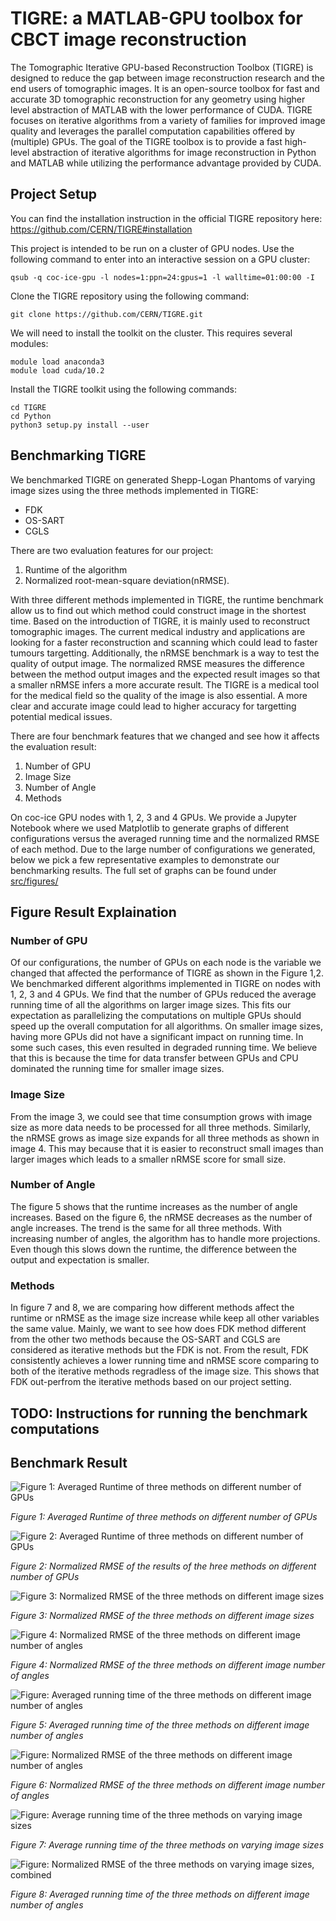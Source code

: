 # TIGRE: a MATLAB-GPU toolbox for CBCT image reconstruction

The Tomographic Iterative GPU-based Reconstruction Toolbox (TIGRE) is designed to reduce the gap between image reconstruction research and the end users of tomographic
images. It is an open-source toolbox for fast and accurate 3D tomographic reconstruction for any geometry using higher level abstraction of MATLAB with the lower performance of CUDA. TIGRE focuses on iterative algorithms from a variety of families for improved image quality and leverages the parallel computation capabilities offered by (multiple) GPUs. The goal of the TIGRE toolbox is to provide a fast high-level abstraction of iterative algorithms for image reconstruction in Python and MATLAB while utilizing the performance advantage provided by CUDA.

## Project Setup

You can find the installation instruction in the official TIGRE repository here: <https://github.com/CERN/TIGRE#installation>

This project is intended to be run on a cluster of GPU nodes. Use the following command to enter into an interactive session on a GPU cluster:

``` shell
qsub -q coc-ice-gpu -l nodes=1:ppn=24:gpus=1 -l walltime=01:00:00 -I
```

Clone the TIGRE repository using the following command:

```shell
git clone https://github.com/CERN/TIGRE.git
```

We will need to install the toolkit on the cluster. This requires several modules:

```shell
module load anaconda3
module load cuda/10.2
```

Install the TIGRE toolkit using the following commands:

```shell
cd TIGRE
cd Python
python3 setup.py install --user
```

## Benchmarking TIGRE

We benchmarked TIGRE on generated Shepp-Logan Phantoms of varying image sizes using the three methods implemented in TIGRE:
- FDK 
- OS-SART 
- CGLS

There are two evaluation features for our project: 
1. Runtime of the algorithm
2. Normalized root-mean-square deviation(nRMSE). 

With three different methods implemented in TIGRE, the runtime benchmark allow us to find out which method could construct image in the shortest time. Based on the introduction of TIGRE, it is mainly used to reconstruct tomographic images. The current medical industry and applications are looking for a faster reconstruction and scanning which could lead to faster tumours targetting. Additionally, the nRMSE benchmark is a way to test the quality of output image. The normalized RMSE measures the difference between the method output images and the expected result images so that a smaller nRMSE infers a more accurate result. The TIGRE is a medical tool for the medical field so the quality of the image is also essential. A more clear and accurate image could lead to higher accuracy for targetting potential medical issues.

There are four benchmark features that we changed and see how it affects the evaluation result:
1. Number of GPU
2. Image Size
3. Number of Angle
4. Methods

On coc-ice GPU nodes with 1, 2, 3 and 4 GPUs. We provide a Jupyter Notebook where we used Matplotlib to generate graphs
of different configurations versus the averaged running time and the normalized RMSE of each method. Due to the large 
number of configurations we generated, below we pick a few representative examples to demonstrate our benchmarking results.
The full set of graphs can be found under [src/figures/](src/figures/)

## Figure Result Explaination
### Number of GPU
Of our configurations, the number of GPUs on each node is the variable we changed that affected the performance of TIGRE as shown in the Figure 1,2.
We benchmarked different algorithms implemented in TIGRE on nodes with 1, 2, 3 and 4 GPUs. We find that the number of GPUs
reduced the average running time of all the algorithms on larger image sizes. This fits our expectation as parallelizing
the computations on multiple GPUs should speed up the overall computation for all algorithms. On smaller image sizes, having
more GPUs did not have a significant impact on running time. In some such cases, this even resulted in degraded running time.
We believe that this is because the time for data transfer between GPUs and CPU dominated the running time for smaller image
sizes.

### Image Size
From the image 3, we could see that time consumption grows with image size as more data needs to be processed for all three methods. Similarly, the nRMSE grows as image size expands for all three methods as shown in image 4. This may because that it is easier to reconstruct small images than larger images which leads to a smaller nRMSE score for small size. 

### Number of Angle
The figure 5 shows that the runtime increases as the number of angle increases. Based on the figure 6, the nRMSE decreases as the number of angle increases. The trend is the same for all three methods. With increasing number of angles, the algorithm has to handle more projections. Even though this slows down the runtime, the difference between the output and expectation is smaller.

### Methods
In figure 7 and 8, we are comparing how different methods affect the runtime or nRMSE as the image size increase while keep all other variables the same value. Mainly, we want to see how does FDK method different from the other two methods because the OS-SART and CGLS are considered as iterative methods but the FDK is not. From the result, FDK consistently achieves a lower running time and nRMSE score comparing to both of the iterative methods regradless of the image size. This shows that FDK out-perfrom the iterative methods based on our project setting.

## TODO: Instructions for running the benchmark computations

## Benchmark Result

![Figure 1: Averaged Runtime of three methods on different number of GPUs
](src/figures/comparison/Number%20of%20angles.200-Image%20Size.1024-Average%20Time.jpg)

*Figure 1: Averaged Runtime of three methods on different number of GPUs*

![Figure 2: Averaged Runtime of three methods on different number of GPUs
](src/figures/comparison/Number%20of%20angles.200-Image%20Size.1024-nRMSE.jpg)

*Figure 2: Normalized RMSE of  the results of the hree methods on different number of GPUs*

![Figure 3: Normalized RMSE of the three methods on different image sizes](src/figures/comparison/Number%20of%20angles.200-Number%20of%20GPUs.4-Average%20Time.jpg)

*Figure 3: Normalized RMSE of the three methods on different image sizes*

![Figure 4: Normalized RMSE of the three methods on different image number of angles](src/figures/comparison/Number%20of%20angles.200-Number%20of%20GPUs.4-nRMSE.jpg)

*Figure 4: Normalized RMSE of the three methods on different image number of angles*

![Figure: Averaged running time of the three methods on different image number of angles](src/figures/comparison/Number%20of%20GPUs.4-Image%20Size.256-Average%20Time.jpg)

*Figure 5: Averaged running time of the three methods on different image number of angles*

![Figure: Normalized RMSE of the three methods on different image number of angles](src/figures/comparison/Number%20of%20GPUs.4-Image%20Size.256-nRMSE.jpg)

*Figure 6: Normalized RMSE of the three methods on different image number of angles*

![Figure: Average running time of the three methods on varying image sizes](src/figures/Number%20of%20angles.100-Number%20of%20GPUs.4-Average%20Time.jpg)

*Figure 7: Average running time of the three methods on varying image sizes*

![Figure: Normalized RMSE of the three methods on varying image sizes, combined](src/figures/Number%20of%20angles.100-Number%20of%20GPUs.4-nRMSE.jpg)

*Figure 8: Averaged running time of the three methods on different image number of angles*

